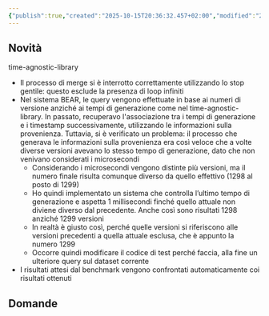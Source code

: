 ```yaml
---
{"publish":true,"created":"2025-10-15T20:36:32.457+02:00","modified":"2025-10-15T19:36:43.000+02:00","cssclasses":""}
---
```



## Novità

time-agnostic-library

- Il processo di merge si è interrotto correttamente utilizzando lo stop gentile: questo esclude la presenza di loop infiniti
- Nel sistema BEAR, le query vengono effettuate in base ai numeri di versione anziché ai tempi di generazione come nel time-agnostic-library. In passato, recuperavo l'associazione tra i tempi di generazione e i timestamp successivamente, utilizzando le informazioni sulla provenienza. Tuttavia, si è verificato un problema: il processo che generava le informazioni sulla provenienza era così veloce che a volte diverse versioni avevano lo stesso tempo di generazione, dato che non venivano considerati i microsecondi
    - Considerando i microsecondi vengono distinte più versioni, ma il numero finale risulta comunque diverso da quello effettivo (1298 al posto di 1299)
    - Ho quindi implementato un sistema che controlla l’ultimo tempo di generazione e aspetta 1 millisecondi finché quello attuale non diviene diverso dal precedente. Anche così sono risultati 1298 anziché 1299 versioni
    - In realtà è giusto così, perché quelle versioni si riferiscono alle versioni precedenti a quella attuale esclusa, che è appunto la numero 1299
    - Occorre quindi modificare il codice di test perché faccia, alla fine un ulteriore query sul dataset corrente
- I risultati attesi dal benchmark vengono confrontati automaticamente coi risultati ottenuti

## Domande